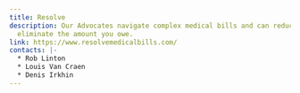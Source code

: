 ```yaml
---
title: Resolve
description: Our Advocates navigate complex medical bills and can reduce or
  eliminate the amount you owe.
link: https://www.resolvemedicalbills.com/
contacts: |-
  * R﻿ob Linton
  * L﻿ouis Van Craen
  * D﻿enis Irkhin
---
```


